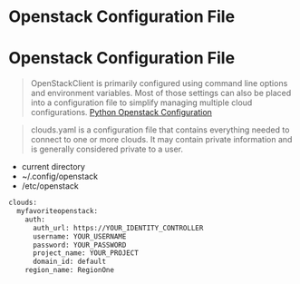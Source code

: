 # Openstack Configuration File

# Openstack Configuration File

> OpenStackClient is primarily configured using command line options and environment variables. Most of those settings can also be placed into a configuration file to simplify managing multiple cloud configurations. [Python Openstack Configuration](http://docs.openstack.org/developer/python-openstackclient/configuration.html)

> clouds.yaml is a configuration file that contains everything needed to connect to one or more clouds. It may contain private information and is generally considered private to a user.

- current directory
- ~/.config/openstack
- /etc/openstack

```sh
clouds:
  myfavoriteopenstack:
    auth:        
      auth_url: https://YOUR_IDENTITY_CONTROLLER
      username: YOUR_USERNAME
      password: YOUR_PASSWORD
      project_name: YOUR_PROJECT
      domain_id: default
    region_name: RegionOne
```
